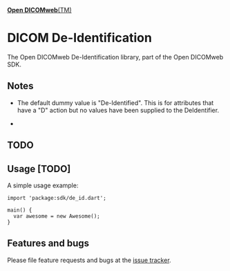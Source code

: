 [**Open DICOMweb**(TM)]()
# DICOM De-Identification

The Open DICOMweb De-Identification library, part of the Open DICOMweb SDK.

## Notes

- The default dummy value is "De-Identified".  This is for attributes that have a "D" action but no values have been supplied to the DeIdentifier.

-

## TODO

## Usage [TODO]

A simple usage example:

    import 'package:sdk/de_id.dart';

    main() {
      var awesome = new Awesome();
    }

## Features and bugs

Please file feature requests and bugs at the [issue tracker][tracker].

[tracker]: https://github.com/OpenDICOMweb/deidentification/issues
